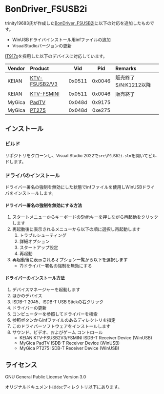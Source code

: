 # BonDriver_FSUSB2i

trinity19683氏が作成した[BonDriver_FSUSB2i][link_wiki]に以下の対応を追加したものです。

* WinUSBドライバインストール用infファイルの追加
* VisualStudioバージョンの更新

[IT917x][link_it9170]を採用した以下のデバイスに対応しています。

| Vendor | Product        |  Vid   |  Pid   | Remarks                     |
| :----- | :------------- | :----: | :----: | :-------------------------- |
| KEIAN  | [KTV-FSUSB2/V3][link_fsusb2v3] | 0x0511 | 0x0046 | 販売終了 S/N:K1212以降  |
| KEIAN  | [KTV-FSMINI][link_fsmini]     | 0x0511 | 0x0046 | 販売終了                    |
| MyGica | [PadTV][link_pt275]       | 0x048d | 0x9175 |                             |
| MyGica | [PT275][link_pt275]       | 0x048d | 0xe275 |                             |

## インストール

### ビルド

リポジトリをクローンし、Visual Studio 2022で`src\FSUSB2i.sln`を開いてビルドします。

### ドライバのインストール

ドライバー署名の強制を無効にした状態でinfファイルを使用しWinUSBドライバをインストールします。

#### ドライバー署名の強制を無効にする方法

1. スタートメニューからキーボードのShiftキーを押しながら再起動をクリックします
2. 再起動後に表示されるメニューから以下の順に選択し再起動します
   1. トラブルシューティング
   2. 詳細オプション
   3. スタートアップ設定
   4. 再起動
3. 再起動後に表示されるオプション一覧から以下を選択します
   * 7)ドライバー署名の強制を無効にする

#### ドライバーのインストール方法

1. デバイスマネージャーを起動します
2. ほかのデバイス
3. ISDB-T 2045、ISDB-T USB Stickの右クリック
4. ドライバーの更新
5. コンピューターを参照してドライバーを検索
6. 参照ボタンからinfファイルのあるディレクトリを指定
7. このドライバーソフトウェアをインストールします
8. サウンド、ビデオ、およびゲーム コントロール
   * KEIAN KTV-FSUSB2V3/FSMINI ISDB-T Receiver Device (WinUSB)
   * MyGica PadTV ISDB-T Receiver Device (WinUSB)
   * MyGica PT275 ISDB-T Receiver Device (WinUSB)

## ライセンス

GNU General Public License Version 3.0

オリジナルドキュメントは`doc`ディレクトリ以下にあります。

[link_wiki]: https://ktvwiki.22web.org/?BonDriver_FSUSB2i&i=1
[link_it9170]: https://www.ite.com.tw/en/product/cate4/IT9170
[link_fsusb2v3]: https://www.keian.co.jp/archives/products/ktv-fsusb2v3
[link_fsmini]: https://www.keian.co.jp/archives/products/ktv-fsmini
[link_pt275]: https://www.mygica.com/product/isdbt-tuner/